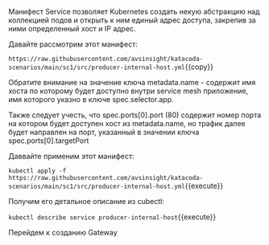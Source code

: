 Манифест Service позволяет Kubernetes создать некую абстракцию над коллекцией подов и открыть к ним единый адрес доступа, закрепив за ними определенный хост и IP адрес.

Давайте рассмотрим этот манифест:

`https://raw.githubusercontent.com/avsinsight/katacoda-scenarios/main/sc1/src/producer-internal-host.yml`{{copy}}

Обратите внимание на значение ключа metadata.name - содержит имя хоста по которому будет доступно внутри service mesh приложение, имя которого указно в ключе spec.selector.app.

Также следует учесть, что spec.ports[0].port (80) содержит номер порта на котором будет доступен хост из metadata.name, но трафик далее будет направлен на порт, указанный в значении ключа spec.ports[0].targetPort

Даввайте применим этот манифест:

`kubectl apply -f https://raw.githubusercontent.com/avsinsight/katacoda-scenarios/main/sc1/src/producer-internal-host.yml`{{execute}}

Получим его детальное описание из cubectl:

`kubectl describe service producer-internal-host`{{execute}}

Перейдем к созданию Gateway
